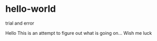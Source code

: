 # hello-world
trial and error

Hello
This is an attempt to figure out what is going on... Wish me luck

